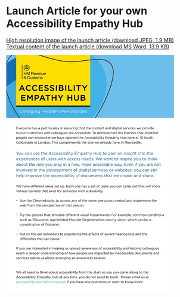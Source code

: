 
# Launch Article for your own Accessibility Empathy Hub

[High resolution image of the launch article (download JPEG, 1.9 MB)](HMRC-AccessiblityEmpathyHub-LaunchArticle%20%28High%20Resolution%201.9%20MB%29.jpg)  
[Textual content of the launch article (download MS Word, 13.9 KB)](HMRC-AccessibilityEmpathyHub-LaunchArticle%20%28MS%20Word%2013.9%20KB%29.docx)

[![a HM Revenue &amp; Customs Accessibility Empathy Hub Changing People's Perceptions branded launch article](../../assets/images/resources/launch-article-preview.jpg)](HMRC-AccessiblityEmpathyHub-LauchArticle%20%28High%20Resolution%201.9%20MB%29.jpg)
